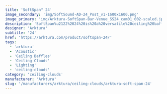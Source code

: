 ```yaml
---
title: 'SoftSpan™ 24'
image_secondary: 'img/SoftSound-AD-24_Post_v1-1600x1600.png'
image_primary: 'img/Arktura-SoftSpan-Bar-Venue_SS24_cam01_002-scaled.jpg'
description: 'SoftSpan%u2122%2024%20is%20a%20versatile%20ceiling%20baffle%20system%20that%20brings%20the%20look%20of%20closely%20gridded%20coffered%20ceilings%20or%20timber%20trellises%20to%20spaces%20without%20the%20weight%2C%20while%20enhancing%20acoustics%20and%20reducing%20the%20impact%20of%20noise.%20Add%20Soft%20Sound%AE%20coffer%20panels%20to%20create%20an%20enclosed%20look%20and%20further%20enhance%20the%20acoustics%20of%20your%20space.'
designer: 'Arktura'
subtitle: '24'
href: 'https://arktura.com/product/softspan-24/'
tags:
  - 'arktura'
  - 'Acoustic'
  - 'Ceiling Baffles'
  - 'Ceiling Clouds'
  - 'Lighting'
  - 'ceiling-clouds'
category: 'ceiling-clouds'
manufacturer: 'Arktura'
slug: '/manufacturers/arktura/ceiling-clouds/arktura-soft-span-24'
---
```

